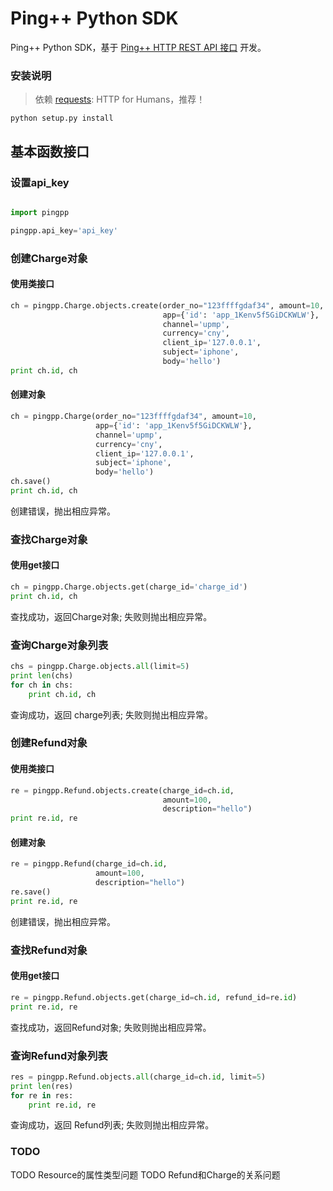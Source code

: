 # Ping++ Python SDK


Ping++ Python SDK，基于 [Ping++ HTTP REST API 接口](https://pingplusplus.com/document/api/) 开发。


### 安装说明

> 依赖 [requests](https://github.com/kennethreitz/requests): HTTP for Humans，推荐！

```
python setup.py install
```


## 基本函数接口

### 设置api_key

```python

import pingpp

pingpp.api_key='api_key'
```

### 创建Charge对象

#### 使用类接口

```python
ch = pingpp.Charge.objects.create(order_no="123ffffgdaf34", amount=10,
                                  app={'id': 'app_1Kenv5f5GiDCKWLW'},
                                  channel='upmp',
                                  currency='cny',
                                  client_ip='127.0.0.1',
                                  subject='iphone',
                                  body='hello')
print ch.id, ch
```

#### 创建对象

```python
ch = pingpp.Charge(order_no="123ffffgdaf34", amount=10,
                   app={'id': 'app_1Kenv5f5GiDCKWLW'},
                   channel='upmp',
                   currency='cny',
                   client_ip='127.0.0.1',
                   subject='iphone',
                   body='hello')
ch.save()
print ch.id, ch
```
创建错误，抛出相应异常。

### 查找Charge对象

#### 使用get接口

```python
ch = pingpp.Charge.objects.get(charge_id='charge_id')
print ch.id, ch
```

查找成功，返回Charge对象; 失败则抛出相应异常。


### 查询Charge对象列表

```python
chs = pingpp.Charge.objects.all(limit=5)
print len(chs)
for ch in chs:
    print ch.id, ch
```

查询成功，返回 charge列表; 失败则抛出相应异常。

### 创建Refund对象

#### 使用类接口

```python
re = pingpp.Refund.objects.create(charge_id=ch.id,
                                  amount=100,
                                  description="hello")
print re.id, re
```

#### 创建对象

```python
re = pingpp.Refund(charge_id=ch.id,
                   amount=100,
                   description="hello")
re.save()
print re.id, re
```
创建错误，抛出相应异常。

### 查找Refund对象

#### 使用get接口

```python
re = pingpp.Refund.objects.get(charge_id=ch.id, refund_id=re.id)
print re.id, re
```

查找成功，返回Refund对象; 失败则抛出相应异常。


### 查询Refund对象列表

```python
res = pingpp.Refund.objects.all(charge_id=ch.id, limit=5)
print len(res)
for re in res:
    print re.id, re
```

查询成功，返回 Refund列表; 失败则抛出相应异常。

### TODO

TODO Resource的属性类型问题
TODO Refund和Charge的关系问题